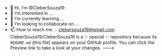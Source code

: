 - 👋 Hi, I’m @CleberSouza19
- 👀 I’m interested in ...
- 🌱 I’m currently learning ...
- 💞️ I’m looking to collaborate on ...
- 📫 How to reach me ... clebersouza19@gmail.com
CleberSouza19/CleberSouza19 is a ✨ special ✨ repository because its `README.md` (this file) appears on your GitHub profile.
You can click the Preview link to take a look at your changes.
--->
